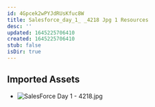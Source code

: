 ```yaml
---
id: 4Gpcek2wPYJdRUsKfuc8W
title: Salesforce_day_1_ _4218 Jpg 1 Resources
desc: ''
updated: 1645225706410
created: 1645225706410
stub: false
isDir: true
---
```

## Imported Assets
- ![SalesForce Day 1 - 4218.jpg](/assets/salesforce-day-1---4218.jpg)
